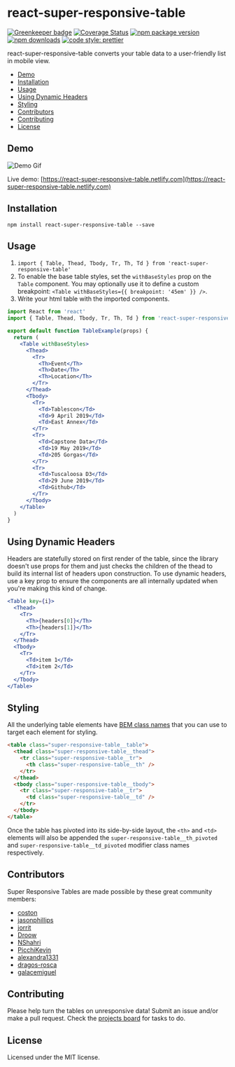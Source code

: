 # react-super-responsive-table

[![Greenkeeper badge](https://badges.greenkeeper.io/ua-oira/react-super-responsive-table.svg)](https://greenkeeper.io/)
[![Coverage Status](https://coveralls.io/repos/github/ua-oira/react-super-responsive-table/badge.svg?branch=master)](https://coveralls.io/github/ua-oira/react-super-responsive-table?branch=master)
[![npm package version](https://badge.fury.io/js/react-super-responsive-table.svg)](https://www.npmjs.com/package/react-super-responsive-table)
[![npm downloads](https://img.shields.io/npm/dm/react-super-responsive-table.svg)](https://www.npmjs.com/package/react-super-responsive-table)
[![code style: prettier](https://img.shields.io/badge/code_style-prettier-ff69b4.svg)](https://prettier.io)

react-super-responsive-table converts your table data to a user-friendly list in mobile view.

- [Demo](#demo)
- [Installation](#installation)
- [Usage](#usage)
- [Using Dynamic Headers](#using-dynamic-headers)
- [Styling](#styling)
- [Contributors](#Contributors)
- [Contributing](#contributing)
- [License](#license)

## Demo

![Demo Gif](https://user-images.githubusercontent.com/7394331/76912688-b74d7280-68ef-11ea-8ef5-65595e9fe440.gif)

Live demo: [https://react-super-responsive-table.netlify.com](https://react-super-responsive-table.netlify.com)

## Installation

```
npm install react-super-responsive-table --save
```

## Usage

1. `import { Table, Thead, Tbody, Tr, Th, Td } from 'react-super-responsive-table'`
2. To enable the base table styles, set the `withBaseStyles` prop on the `Table` component. You may optionally use it to define a custom breakpoint: `<Table withBaseStyles={{ breakpoint: '45em' }} />`.
3. Write your html table with the imported components.

```jsx
import React from 'react'
import { Table, Thead, Tbody, Tr, Th, Td } from 'react-super-responsive-table'

export default function TableExample(props) {
  return (
    <Table withBaseStyles>
      <Thead>
        <Tr>
          <Th>Event</Th>
          <Th>Date</Th>
          <Th>Location</Th>
        </Tr>
      </Thead>
      <Tbody>
        <Tr>
          <Td>Tablescon</Td>
          <Td>9 April 2019</Td>
          <Td>East Annex</Td>
        </Tr>
        <Tr>
          <Td>Capstone Data</Td>
          <Td>19 May 2019</Td>
          <Td>205 Gorgas</Td>
        </Tr>
        <Tr>
          <Td>Tuscaloosa D3</Td>
          <Td>29 June 2019</Td>
          <Td>Github</Td>
        </Tr>
      </Tbody>
    </Table>
  )
}
```

## Using Dynamic Headers

Headers are statefully stored on first render of the table, since the library doesn't use props for them and just checks the children of the thead to build its internal list of headers upon construction. To use dynamic headers, use a key prop to ensure the components are all internally updated when you're making this kind of change.

```jsx
<Table key={i}>
  <Thead>
    <Tr>
      <Th>{headers[0]}</Th>
      <Th>{headers[1]}</Th>
    </Tr>
  </Thead>
  <Tbody>
    <Tr>
      <Td>item 1</Td>
      <Td>item 2</Td>
    </Tr>
  </Tbody>
</Table>
```

## Styling

All the underlying table elements have [BEM class names](https://en.bem.info/methodology/naming-convention/) that you can use to target each element for styling.

```html
<table class="super-responsive-table__table">
  <thead class="super-responsive-table__thead">
    <tr class="super-responsive-table__tr">
      <th class="super-responsive-table__th" />
    </tr>
  </thead>
  <tbody class="super-responsive-table__tbody">
    <tr class="super-responsive-table__tr">
      <td class="super-responsive-table__td" />
    </tr>
  </tbody>
</table>
```

Once the table has pivoted into its side-by-side layout, the `<th>` and `<td>` elements will also be appended the `super-responsive-table__th_pivoted` and `super-responsive-table__td_pivoted` modifier class names respectively.

## Contributors

Super Responsive Tables are made possible by these great community members:

- [coston](https://github.com/coston)
- [jasonphillips](https://github.com/jasonphillips)
- [jorrit](https://github.com/jorrit)
- [Droow](https://github.com/droow)
- [NShahri](https://github.com/NShahri)
- [PicchiKevin](https://github.com/PicchiKevin)
- [alexandra1331](https://github.com/alexandra1331)
- [dragos-rosca](https://github.com/dragos-rosca)
- [galacemiguel](https://github.com/galacemiguel)

## Contributing

Please help turn the tables on unresponsive data! Submit an issue and/or make a pull request. Check the [projects board](https://github.com/ua-oira/react-super-responsive-table/projects) for tasks to do.

## License

Licensed under the MIT license.
